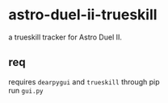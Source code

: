 # astro-duel-ii-trueskill
a trueskill tracker for Astro Duel II.

## req
requires `dearpygui` and `trueskill` through pip  
run `gui.py`
